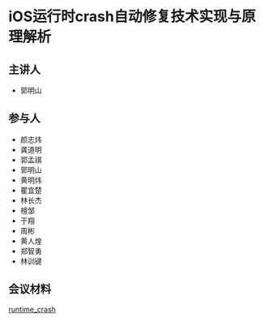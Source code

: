 # iOS运行时crash自动修复技术实现与原理解析

## 主讲人

- 郭明山

## 参与人

- 颜志炜
- 龚道明
- 郭孟祺
- 郭明山
- 黄明炜
- 瞿宜楚
- 林长杰
- 檀邹
- 于翔
- 周彬
- 黄人煌
- 郑智勇
- 林训键

## 会议材料

[runtime_crash](iOS运行时crash自动修复技术实现与原理解析.ppt)

